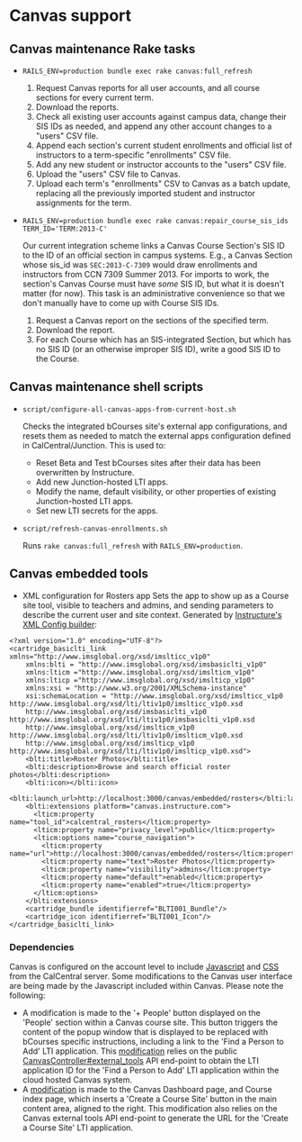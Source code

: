 # Canvas support

## Canvas maintenance Rake tasks

* `RAILS_ENV=production bundle exec rake canvas:full_refresh`
    1. Request Canvas reports for all user accounts, and all course sections for every current term.
    2. Download the reports.
    3. Check all existing user accounts against campus data, change their SIS IDs as needed, and append any other account changes to a "users" CSV file.
    4. Append each section's current student enrollments and official list of instructors to a term-specific "enrollments" CSV file.
    5. Add any new student or instructor accounts to the "users" CSV file.
    6. Upload the "users" CSV file to Canvas.
    7. Upload each term's "enrollments" CSV to Canvas as a batch update, replacing all the previously imported student and instructor assignments for the term.
* `RAILS_ENV=production bundle exec rake canvas:repair_course_sis_ids TERM_ID='TERM:2013-C'`

    Our current integration scheme links a Canvas Course Section's SIS ID to the ID of an official section in campus systems. E.g., a Canvas Section whose sis_id was `SEC:2013-C-7309` would draw enrollments and instructors from CCN 7309 Summer 2013. For imports to work, the section's Canvas Course must have _some_ SIS ID, but what it is doesn't matter (for now). This task is an administrative convenience so that we don't manually have to come up with Course SIS IDs.
    1. Request a Canvas report on the sections of the specified term.
    2. Download the report.
    3. For each Course which has an SIS-integrated Section, but which has no SIS ID (or an otherwise improper SIS ID), write a good SIS ID to the Course.

## Canvas maintenance shell scripts

* `script/configure-all-canvas-apps-from-current-host.sh`

    Checks the integrated bCourses site's external app configurations, and resets them as needed to match
    the external apps configuration defined in CalCentral/Junction. This is used to:
    * Reset Beta and Test bCourses sites after their data has been overwritten by Instructure.
    * Add new Junction-hosted LTI apps.
    * Modify the name, default visibility, or other properties of existing Junction-hosted LTI apps.
    * Set new LTI secrets for the apps.
* `script/refresh-canvas-enrollments.sh`

    Runs `rake canvas:full_refresh` with `RAILS_ENV=production`.

## Canvas embedded tools

* XML configuration for Rosters app
Sets the app to show up as a Course site tool, visible to teachers and admins, and sending parameters to describe the current user and site context. Generated by [Instructure's XML Config builder](http://www.edu-apps.org/build_xml.html):

```
<?xml version="1.0" encoding="UTF-8"?>
<cartridge_basiclti_link xmlns="http://www.imsglobal.org/xsd/imslticc_v1p0"
    xmlns:blti = "http://www.imsglobal.org/xsd/imsbasiclti_v1p0"
    xmlns:lticm ="http://www.imsglobal.org/xsd/imslticm_v1p0"
    xmlns:lticp ="http://www.imsglobal.org/xsd/imslticp_v1p0"
    xmlns:xsi = "http://www.w3.org/2001/XMLSchema-instance"
    xsi:schemaLocation = "http://www.imsglobal.org/xsd/imslticc_v1p0 http://www.imsglobal.org/xsd/lti/ltiv1p0/imslticc_v1p0.xsd
    http://www.imsglobal.org/xsd/imsbasiclti_v1p0 http://www.imsglobal.org/xsd/lti/ltiv1p0/imsbasiclti_v1p0.xsd
    http://www.imsglobal.org/xsd/imslticm_v1p0 http://www.imsglobal.org/xsd/lti/ltiv1p0/imslticm_v1p0.xsd
    http://www.imsglobal.org/xsd/imslticp_v1p0 http://www.imsglobal.org/xsd/lti/ltiv1p0/imslticp_v1p0.xsd">
    <blti:title>Roster Photos</blti:title>
    <blti:description>Browse and search official roster photos</blti:description>
    <blti:icon></blti:icon>
    <blti:launch_url>http://localhost:3000/canvas/embedded/rosters</blti:launch_url>
    <blti:extensions platform="canvas.instructure.com">
      <lticm:property name="tool_id">calcentral_rosters</lticm:property>
      <lticm:property name="privacy_level">public</lticm:property>
      <lticm:options name="course_navigation">
        <lticm:property name="url">http://localhost:3000/canvas/embedded/rosters</lticm:property>
        <lticm:property name="text">Roster Photos</lticm:property>
        <lticm:property name="visibility">admins</lticm:property>
        <lticm:property name="default">enabled</lticm:property>
        <lticm:property name="enabled">true</lticm:property>
      </lticm:options>
    </blti:extensions>
    <cartridge_bundle identifierref="BLTI001_Bundle"/>
    <cartridge_icon identifierref="BLTI001_Icon"/>
</cartridge_basiclti_link>
```

### Dependencies

Canvas is configured on the account level to include [Javascript](../public/canvas/canvas-customization.js) and [CSS](../public/canvas/canvas-skin.css) from the CalCentral server. Some modifications to the Canvas user interface are being made by the Javascript included within Canvas. Please note the following:

* A modification is made to the '+ People' button displayed on the 'People' section within a Canvas course site. This button triggers the content of the popup window that is displayed to be replaced with bCourses specific instructions, including a  link to the 'Find a Person to Add' LTI application. This [modification](../public/canvas/canvas-customization.js#L9) relies on the public [CanvasController#external_tools](../app/controllers/canvas_controller.rb#L16) API end-point to obtain the LTI application ID for the 'Find a Person to Add' LTI application within the cloud hosted Canvas system.
* A [modification](../public/canvas/canvas-customization.js#L69) is made to the Canvas Dashboard page, and Course index page, which inserts a 'Create a Course Site' button in the main content area, aligned to the right. This modification also relies on the Canvas external tools API end-point to generate the URL for the 'Create a Course Site' LTI application.

